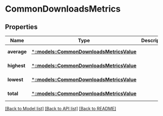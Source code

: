 # CommonDownloadsMetrics

## Properties
Name | Type | Description | Notes
------------ | ------------- | ------------- | -------------
**average** | [***::models::CommonDownloadsMetricsValue**](CommonDownloadsMetricsValue.md) |  | [default to null]
**highest** | [***::models::CommonDownloadsMetricsValue**](CommonDownloadsMetricsValue.md) |  | [default to null]
**lowest** | [***::models::CommonDownloadsMetricsValue**](CommonDownloadsMetricsValue.md) |  | [default to null]
**total** | [***::models::CommonDownloadsMetricsValue**](CommonDownloadsMetricsValue.md) |  | [default to null]

[[Back to Model list]](../README.md#documentation-for-models) [[Back to API list]](../README.md#documentation-for-api-endpoints) [[Back to README]](../README.md)


